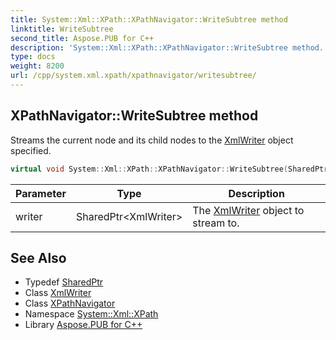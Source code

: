 ```yaml
---
title: System::Xml::XPath::XPathNavigator::WriteSubtree method
linktitle: WriteSubtree
second_title: Aspose.PUB for C++
description: 'System::Xml::XPath::XPathNavigator::WriteSubtree method. Streams the current node and its child nodes to the XmlWriter object specified in C++.'
type: docs
weight: 8200
url: /cpp/system.xml.xpath/xpathnavigator/writesubtree/
---
```

## XPathNavigator::WriteSubtree method


Streams the current node and its child nodes to the [XmlWriter](../../../system.xml/xmlwriter/) object specified.

```cpp
virtual void System::Xml::XPath::XPathNavigator::WriteSubtree(SharedPtr<XmlWriter> writer)
```


| Parameter | Type | Description |
| --- | --- | --- |
| writer | SharedPtr\<XmlWriter\> | The [XmlWriter](../../../system.xml/xmlwriter/) object to stream to. |

## See Also

* Typedef [SharedPtr](../../../system/sharedptr/)
* Class [XmlWriter](../../../system.xml/xmlwriter/)
* Class [XPathNavigator](../)
* Namespace [System::Xml::XPath](../../)
* Library [Aspose.PUB for C++](../../../)
